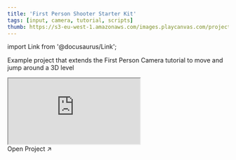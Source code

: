 ```yaml
---
title: 'First Person Shooter Starter Kit'
tags: [input, camera, tutorial, scripts]
thumb: https://s3-eu-west-1.amazonaws.com/images.playcanvas.com/projects/12/626211/62AB30-image-75.jpg
---
```


import Link from '@docusaurus/Link';

Example project that extends the First Person Camera tutorial to move and jump around a 3D level

<div className="iframe-container">
    <iframe src="https://playcanv.as/p/deRCEGms/" title="First Person Shooter Starter Kit" allow="camera; microphone; xr-spatial-tracking; fullscreen" allowfullscreen></iframe>
</div>

<Link to='https://playcanvas.com/project/626211/'>Open Project ↗</Link>
